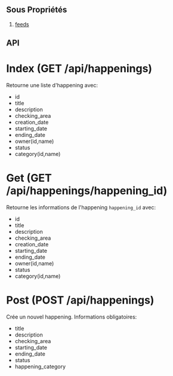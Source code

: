 Sous Propriétés
-----------------

 1. [feeds](happenings/feeds.md)


API
---

# Index (GET /api/happenings)
Retourne une liste d'happening avec:
* id
* title
* description
* checking_area
* creation_date
* starting_date
* ending_date
* owner(id,name)
* status
* category(id,name)

# Get (GET /api/happenings/happening_id)
Retourne les informations de l'happening `happening_id` avec:
* id
* title
* description
* checking_area
* creation_date
* starting_date
* ending_date
* owner(id,name)
* status
* category(id,name)

# Post (POST /api/happenings)
Crée un nouvel happening. Informations obligatoires:
* title
* description
* checking_area
* starting_date
* ending_date
* status
* happening_category

